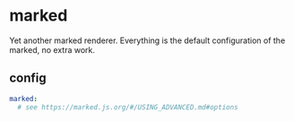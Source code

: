 # marked

Yet another marked renderer. Everything is the default configuration of the marked, no extra work.

## config

```yml
marked:
  # see https://marked.js.org/#/USING_ADVANCED.md#options
```
